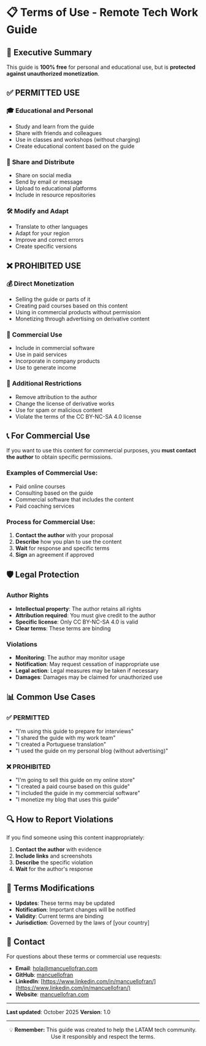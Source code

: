 # 📋 Terms of Use - Remote Tech Work Guide

## 🎯 Executive Summary

This guide is **100% free** for personal and educational use, but is **protected against unauthorized monetization**.

## ✅ **PERMITTED USE**

### 🎓 **Educational and Personal**
- Study and learn from the guide
- Share with friends and colleagues
- Use in classes and workshops (without charging)
- Create educational content based on the guide

### 🔄 **Share and Distribute**
- Share on social media
- Send by email or message
- Upload to educational platforms
- Include in resource repositories

### 🛠️ **Modify and Adapt**
- Translate to other languages
- Adapt for your region
- Improve and correct errors
- Create specific versions

## ❌ **PROHIBITED USE**

### 💰 **Direct Monetization**
- Selling the guide or parts of it
- Creating paid courses based on this content
- Using in commercial products without permission
- Monetizing through advertising on derivative content

### 🏢 **Commercial Use**
- Include in commercial software
- Use in paid services
- Incorporate in company products
- Use to generate income

### 🚫 **Additional Restrictions**
- Remove attribution to the author
- Change the license of derivative works
- Use for spam or malicious content
- Violate the terms of the CC BY-NC-SA 4.0 license

## 📞 **For Commercial Use**

If you want to use this content for commercial purposes, you **must contact the author** to obtain specific permissions.

### Examples of Commercial Use:
- Paid online courses
- Consulting based on the guide
- Commercial software that includes the content
- Paid coaching services

### Process for Commercial Use:
1. **Contact the author** with your proposal
2. **Describe** how you plan to use the content
3. **Wait** for response and specific terms
4. **Sign** an agreement if approved

## 🛡️ **Legal Protection**

### Author Rights
- **Intellectual property**: The author retains all rights
- **Attribution required**: You must give credit to the author
- **Specific license**: Only CC BY-NC-SA 4.0 is valid
- **Clear terms**: These terms are binding

### Violations
- **Monitoring**: The author may monitor usage
- **Notification**: May request cessation of inappropriate use
- **Legal action**: Legal measures may be taken if necessary
- **Damages**: Damages may be claimed for unauthorized use

## 📊 **Common Use Cases**

### ✅ **PERMITTED**
- "I'm using this guide to prepare for interviews"
- "I shared the guide with my work team"
- "I created a Portuguese translation"
- "I used the guide on my personal blog (without advertising)"

### ❌ **PROHIBITED**
- "I'm going to sell this guide on my online store"
- "I created a paid course based on this guide"
- "I included the guide in my commercial software"
- "I monetize my blog that uses this guide"

## 🔍 **How to Report Violations**

If you find someone using this content inappropriately:

1. **Contact the author** with evidence
2. **Include links** and screenshots
3. **Describe** the specific violation
4. **Wait** for the author's response

## 📝 **Terms Modifications**

- **Updates**: These terms may be updated
- **Notification**: Important changes will be notified
- **Validity**: Current terms are binding
- **Jurisdiction**: Governed by the laws of [your country]

## 🤝 **Contact**

For questions about these terms or commercial use requests:

- **Email**: [hola@mancuellofran.com](mailto:hola@mancuellofran.com)
- **GitHub**: [mancuellofran](https://github.com/mancuellofran)
- **LinkedIn**: [https://www.linkedin.com/in/mancuellofran/](https://www.linkedin.com/in/mancuellofran/)
- **Website**: [mancuellofran.com](https://mancuellofran.com)

---

**Last updated**: October 2025
**Version**: 1.0

---

<div align="center">
  <p>💡 <strong>Remember:</strong> This guide was created to help the LATAM tech community. Use it responsibly and respect the terms.</p>
</div>
